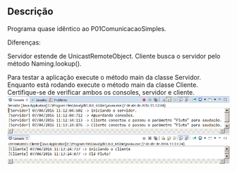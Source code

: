 Descrição
---------

Programa quase idêntico ao P01ComunicacaoSimples.

Diferenças:

Servidor estende de UnicastRemoteObject.
Cliente busca o servidor pelo método Naming.lookup(). 

Para testar a aplicação execute o método main da classe Servidor. Enquanto está rodando execute o método main da classe Cliente. Certifique-se de verificar ambos os consoles, servidor e cliente.
![](docs/consoles.png)  

